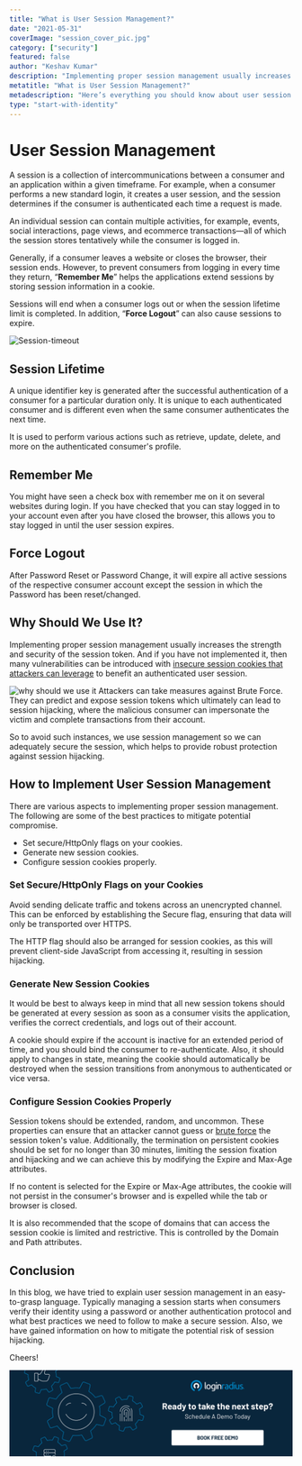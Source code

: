```yaml
---
title: "What is User Session Management?"
date: "2021-05-31"
coverImage: "session_cover_pic.jpg"
category: ["security"]
featured: false
author: "Keshav Kumar"
description: "Implementing proper session management usually increases the strength and security of the session token.  And if you have not implemented it, then many vulnerabilities can be introduced with insecure session cookies that attackers can leverage to benefit an authenticated user session."
metatitle: "What is User Session Management?"
metadescription: "Here’s everything you should know about user session management. The best practices to mitigate potential compromise while implementing proper session management."
type: "start-with-identity"
---
```


# User Session Management 

A session is a collection of intercommunications between a consumer and an application within a given timeframe. For example, when a consumer performs a new standard login, it creates a user session, and the session determines if the consumer is authenticated each time a request is made.  

An individual session can contain multiple activities, for example, events, social interactions, page views, and ecommerce transactions—all of which the session stores tentatively while the consumer is logged in.

Generally, if a consumer leaves a website or closes the browser, their session ends. However, to prevent consumers from logging in every time they return, “**Remember Me**” helps the applications extend sessions by storing session information in a cookie. 

Sessions  will end when a consumer logs out or when the session lifetime limit is completed. In addition, “**Force Logout**” can also cause sessions to expire.

![Session-timeout](https://apidocs.lrcontent.com/images/session_cover_pic_83860b6666e6d2da1.12947413.jpg "user-session-timeout")

## Session Lifetime

A unique identifier key is generated after the successful authentication of a consumer for a particular duration only. It is unique to each authenticated consumer and is different even when the same consumer authenticates the next time. 

It is used to perform various actions such as retrieve, update, delete, and more on the authenticated consumer's profile.

## Remember Me

You might have seen a check box with remember me on it on several websites during login. If you have checked that you can stay logged in to your account even after you have closed the browser, this allows you to stay logged in until the user session expires.

## Force Logout

After Password Reset or Password Change, it will expire all active sessions of the respective consumer account except the session in which the Password has been reset/changed.

## Why Should We Use It?

Implementing proper session management usually increases the strength and security of the session token.  And if you have not implemented it, then many vulnerabilities can be introduced with [insecure session cookies that attackers can leverage](https://www.loginradius.com/blog/start-with-identity/2021/01/7-web-app-sec-threats/) to benefit an authenticated user session.  

![why should we use it](https://apidocs.lrcontent.com/images/coding_user_session_1203460b665f4b0b5a0.73078317.jpg "user-session-management")
Attackers can take measures against Brute Force. They can predict and expose session tokens which ultimately can lead to session hijacking, where the malicious consumer can impersonate the victim and complete transactions from their account. 

So to avoid such instances, we use session management so we can adequately secure the session, which helps to provide robust protection against session hijacking. 

## How to Implement User Session Management

There are various aspects to implementing proper session management. The following are some of the best practices to mitigate potential compromise. 

- Set secure/HttpOnly flags on your cookies.
- Generate new session cookies.
- Configure session cookies properly.

### **Set Secure/HttpOnly Flags on your Cookies**

Avoid sending delicate traffic and tokens across an unencrypted channel. This can be enforced by establishing the Secure flag, ensuring that data will only be transported over HTTPS. 

The HTTP flag should also be arranged for session cookies, as this will prevent client-side JavaScript from accessing it, resulting in session hijacking.


### **Generate New Session Cookies**

It would be best to always keep in mind that all new session tokens should be generated at every session as soon as a consumer visits the application, verifies the correct credentials, and logs out of their account. 

A cookie should expire if the account is inactive for an extended period of time, and you should bind the consumer to re-authenticate. Also, it should apply to changes in state, meaning the cookie should automatically be destroyed when the session transitions from anonymous to authenticated or vice versa.


### **Configure Session Cookies Properly**

Session tokens should be extended, random, and uncommon. These properties can ensure that an attacker cannot guess or [brute force](https://www.loginradius.com/blog/start-with-identity/2021/02/brute-force-lockout/) the session token's value. Additionally, the termination on persistent cookies should be set for no longer than 30 minutes, limiting the session fixation and hijacking and we can achieve this by modifying the Expire and Max-Age attributes. 

If no content is selected for the Expire or Max-Age attributes, the cookie will not persist in the consumer's browser and is expelled while the tab or browser is closed.

It is also recommended that the scope of domains that can access the session cookie is limited and restrictive. This is controlled by the Domain and Path attributes.

## Conclusion 
In this blog, we have tried to explain user session management in an easy-to-grasp language. Typically managing a session starts when consumers verify their identity using a password or another authentication protocol and what best practices we need to follow to make a secure session. Also, we have gained information on how to mitigate the potential risk of session hijacking.

Cheers!

[![book-a-demo-loginradius](book-a-demo-loginradius.png)](https://www.loginradius.com/book-a-demo/)